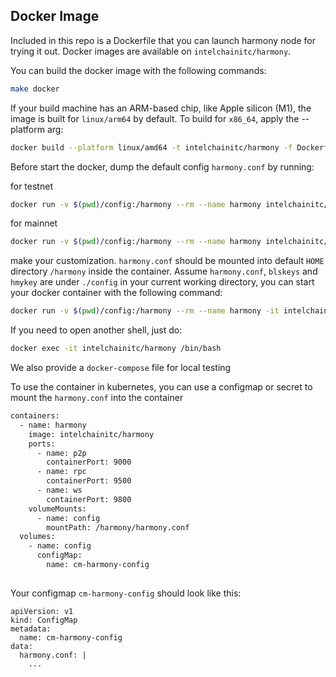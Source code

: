 ## Docker Image

Included in this repo is a Dockerfile that you can launch harmony node for trying it out. Docker images are available on `intelchainitc/harmony`.

You can build the docker image with the following commands:
```bash
make docker
```

If your build machine has an ARM-based chip, like Apple silicon (M1), the image is built for `linux/arm64` by default. To build for `x86_64`, apply the --platform arg:

```bash
docker build --platform linux/amd64 -t intelchainitc/harmony -f Dockerfile .
```

Before start the docker, dump the default config `harmony.conf` by running:

for testnet
```bash
docker run -v $(pwd)/config:/harmony --rm --name harmony intelchainitc/harmony harmony config dump --network testnet harmony.conf
```
for mainnet
```bash
docker run -v $(pwd)/config:/harmony --rm --name harmony intelchainitc/harmony harmony config dump harmony.conf
```

make your customization. `harmony.conf` should be mounted into default `HOME` directory `/harmony` inside the container. Assume `harmony.conf`, `blskeys` and `hmykey` are under `./config` in your current working directory, you can start your docker container with the following command:
```bash
docker run -v $(pwd)/config:/harmony --rm --name harmony -it intelchainitc/harmony
```

If you need to open another shell, just do:
```bash
docker exec -it intelchainitc/harmony /bin/bash
```

We also provide a `docker-compose` file for local testing

To use the container in kubernetes, you can use a configmap or secret to mount the `harmony.conf` into the container
```bash
containers:
  - name: harmony
    image: intelchainitc/harmony
    ports:
      - name: p2p
        containerPort: 9000  
      - name: rpc
        containerPort: 9500
      - name: ws
        containerPort: 9800     
    volumeMounts:
      - name: config
        mountPath: /harmony/harmony.conf
  volumes:
    - name: config
      configMap:
        name: cm-harmony-config
    
```

Your configmap `cm-harmony-config` should look like this:
```
apiVersion: v1
kind: ConfigMap
metadata:
  name: cm-harmony-config
data:
  harmony.conf: |
    ...
```